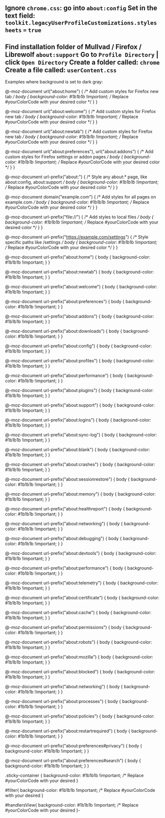 

Ignore `chrome.css`:
go into `about:config`
Set in the text field: 
`toolkit.legacyUserProfileCustomizations.stylesheets` `=` `true` 
---------------------------------------------
Find installation folder of Mullvad / Firefox / Librewolf
`about:support`
Go to `Profile Directory` | click `Open Directory`
Create a folder called: `chrome`
Create a file called: `userContent.css`
---------------------------------------------
Examples where background is set to dark gray:

@-moz-document url("about:home") {
  /* Add custom styles for Firefox new tab */
    body {
        background-color: #1b1b1b !important; /* Replace #yourColorCode with your desired color */
    }
}

@-moz-document url("about:welcome") {
  /* Add custom styles for Firefox new tab */
    body {
        background-color: #1b1b1b !important; /* Replace #yourColorCode with your desired color */
    }
}


@-moz-document url("about:newtab") {
  /* Add custom styles for Firefox new tab */
    body {
        background-color: #1b1b1b !important; /* Replace #yourColorCode with your desired color */
    }
}


@-moz-document url("about:preferences"), url("about:addons") {
  /* Add custom styles for Firefox settings or addon pages */
    body {
        background-color: #1b1b1b !important; /* Replace #yourColorCode with your desired color */
    }
}



@-moz-document url-prefix("about:") {
  /* Style any about:* page, like about:config, about:support */
      body {
        background-color: #1b1b1b !important; /* Replace #yourColorCode with your desired color */
    }
}


@-moz-document domain("example.com") {
  /* Add styles for all pages on example.com */
      body {
        background-color: #1b1b1b !important; /* Replace #yourColorCode with your desired color */
    }
}



@-moz-document url-prefix("file://") {
  /* Add styles to local files */
      body {
        background-color: #1b1b1b !important; /* Replace #yourColorCode with your desired color */
    }
}



@-moz-document url-prefix("https://example.com/settings") {
  /* Style specific paths like /settings */
      body {
        background-color: #1b1b1b !important; /* Replace #yourColorCode with your desired color */
    }
}

@-moz-document url-prefix("about:home") {
    body {
        background-color: #1b1b1b !important;
    }
}

@-moz-document url-prefix("about:newtab") {
    body {
        background-color: #1b1b1b !important;
    }
}

@-moz-document url-prefix("about:welcome") {
    body {
        background-color: #1b1b1b !important;
    }
}

@-moz-document url-prefix("about:preferences") {
    body {
        background-color: #1b1b1b !important;
    }
}

@-moz-document url-prefix("about:addons") {
    body {
        background-color: #1b1b1b !important;
    }
}

@-moz-document url-prefix("about:downloads") {
    body {
        background-color: #1b1b1b !important;
    }
}

@-moz-document url-prefix("about:config") {
    body {
        background-color: #1b1b1b !important;
    }
}

@-moz-document url-prefix("about:profiles") {
    body {
        background-color: #1b1b1b !important;
    }
}

@-moz-document url-prefix("about:performance") {
    body {
        background-color: #1b1b1b !important;
    }
}

@-moz-document url-prefix("about:plugins") {
    body {
        background-color: #1b1b1b !important;
    }
}

@-moz-document url-prefix("about:support") {
    body {
        background-color: #1b1b1b !important;
    }
}

@-moz-document url-prefix("about:logins") {
    body {
        background-color: #1b1b1b !important;
    }
}

@-moz-document url-prefix("about:sync-log") {
    body {
        background-color: #1b1b1b !important;
    }
}

@-moz-document url-prefix("about:blank") {
    body {
        background-color: #1b1b1b !important;
    }
}

@-moz-document url-prefix("about:crashes") {
    body {
        background-color: #1b1b1b !important;
    }
}

@-moz-document url-prefix("about:sessionrestore") {
    body {
        background-color: #1b1b1b !important;
    }
}

@-moz-document url-prefix("about:memory") {
    body {
        background-color: #1b1b1b !important;
    }
}

@-moz-document url-prefix("about:healthreport") {
    body {
        background-color: #1b1b1b !important;
    }
}

@-moz-document url-prefix("about:networking") {
    body {
        background-color: #1b1b1b !important;
    }
}

@-moz-document url-prefix("about:debugging") {
    body {
        background-color: #1b1b1b !important;
    }
}

@-moz-document url-prefix("about:devtools") {
    body {
        background-color: #1b1b1b !important;
    }
}

@-moz-document url-prefix("about:performance") {
    body {
        background-color: #1b1b1b !important;
    }
}

@-moz-document url-prefix("about:telemetry") {
    body {
        background-color: #1b1b1b !important;
    }
}

@-moz-document url-prefix("about:certificate") {
    body {
        background-color: #1b1b1b !important;
    }
}

@-moz-document url-prefix("about:cache") {
    body {
        background-color: #1b1b1b !important;
    }
}

@-moz-document url-prefix("about:permissions") {
    body {
        background-color: #1b1b1b !important;
    }
}

@-moz-document url-prefix("about:robots") {
    body {
        background-color: #1b1b1b !important;
    }
}

@-moz-document url-prefix("about:mozilla") {
    body {
        background-color: #1b1b1b !important;
    }
}

@-moz-document url-prefix("about:blocked") {
    body {
        background-color: #1b1b1b !important;
    }
}

@-moz-document url-prefix("about:networking") {
    body {
        background-color: #1b1b1b !important;
    }
}

@-moz-document url-prefix("about:processes") {
    body {
        background-color: #1b1b1b !important;
    }
}

@-moz-document url-prefix("about:policies") {
    body {
        background-color: #1b1b1b !important;
    }
}

@-moz-document url-prefix("about:restartrequired") {
    body {
        background-color: #1b1b1b !important;
    }
}

@-moz-document url-prefix("about:preferences#privacy") {
    body {
        background-color: #1b1b1b !important;
    }
}

@-moz-document url-prefix("about:preferences#search") {
    body {
        background-color: #1b1b1b !important;
    }
}

.sticky-container {
        background-color: #1b1b1b !important; /* Replace #yourColorCode with your desired
}

#filter{
        background-color: #1b1b1b !important; /* Replace #yourColorCode with your desired
}

#handlersView{
        background-color: #1b1b1b !important; /* Replace #yourColorCode with your desired
}-


